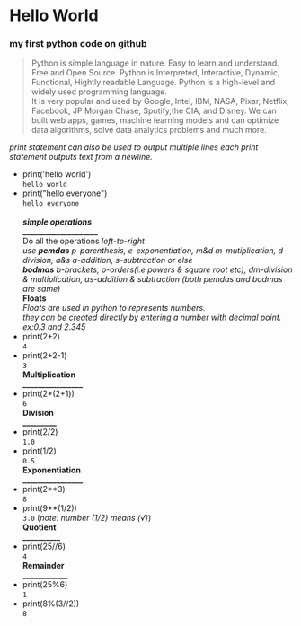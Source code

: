 # Hello World
### my first python code on github <br />
> Python is simple language in nature. Easy to learn and understand. Free and Open Source. Python is Interpreted, Interactive, Dynamic, Functional, Hightly readable Language.
> Python is a high-level and widely used programming language.<br/>It is very popular and used by Google, Intel, IBM, NASA, Pixar, Netflix, Facebook, JP Morgan Chase, Spotify,the CIA, and Disney. We can built web apps, games, machine learning models and can optimize data algorithms, solve data analytics problems and much more.

*print statement can also be used to output multiple lines each print statement outputs text from a newline.* <br>
* print('hello world')<br />
``` hello world ```
* print("hello everyone")<br />
``` hello everyone ``` <br/>                 
***simple operations*** <br/>
  **____________________** <br/>
  Do all the operations _left-to-right_<br/>*use ***pemdas*** p-parenthesis, e-exponentiation, m&d m-mutiplication, d-division, a&s a-addition, s-subtraction or else <br/>***bodmas*** b-brackets, o-orders(i.e powers & square root etc), dm-division & multiplication, as-addition & subtraction (both pemdas and bodmas are same)* <br/>
 **Floats** <br/>
 *Floats are used in python to represents numbers.<br/>they can be created directly by entering a number with decimal point.<br/>ex:0.3 and 2.345*
* print(2+2)<br />
 ``` 4 ``` <br/>
* print(2+2-1)<br />
``` 3 ``` <br/> 
**Multiplication** <br/>
**________________**
* print(2*(2+1))<br />
``` 6 ``` <br/>
**Division** <br/>
**_________**
* print(2/2)<br />
``` 1.0 ``` <br/>
* print(1/2)<br />
``` 0.5 ``` <br/>
**Exponentiation** <br/>
**________________**
* print(2**3)<br />
``` 8 ``` <br/>
* print(9**(1/2))<br />
``` 3.0 ``` (*note: number (1/2) means (√)*) <br/>
**Quotient** <br/>
**__________**
* print(25//6)<br />
``` 4 ``` <br/> 
**Remainder** <br/>
**____________**
* print(25%6)<br />
``` 1 ``` <br/>
* print(8%(3//2))<br />
``` 8 ```
 

